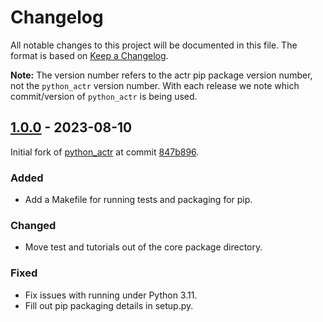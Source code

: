 # Changelog

All notable changes to this project will be documented in this file. The format is based on [Keep a Changelog](https://keepachangelog.com/en/1.0.0/).

**Note:** The version number refers to the actr pip package version number, not the `python_actr` version number. With each release we note which commit/version of `python_actr` is being used.

## [1.0.0](https://github.com/asmaloney/python_actr/releases/tag/1.0.0) - 2023-08-10

Initial fork of [python_actr](https://github.com/CarletonCognitiveModelingLab/python_actr) at commit [847b896](https://github.com/CarletonCognitiveModelingLab/python_actr/commit/847b8967b2bee988dad5a98a3463c098fe366fdf).

### Added

- Add a Makefile for running tests and packaging for pip.

### Changed

- Move test and tutorials out of the core package directory.

### Fixed

- Fix issues with running under Python 3.11.
- Fill out pip packaging details in setup.py.
